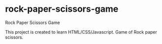 # rock-paper-scissors-game
Rock Paper Scissors Game

This project is created to learn HTML/CSS/Javascript. Game of Rock paper scissors.
